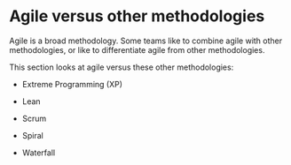 # Agile versus other methodologies

Agile is a broad methodology. Some teams like to combine agile with other methodologies, or like to differentiate agile from other methodologies.

This section looks at agile versus these other methodologies:

* Extreme Programming (XP)

* Lean

* Scrum

* Spiral

* Waterfall
